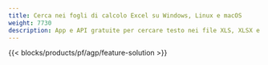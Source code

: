 ```yaml
---
title: Cerca nei fogli di calcolo Excel su Windows, Linux e macOS
weight: 7730
description: App e API gratuite per cercare testo nei file XLS, XLSX e ODS
---
```

{{< blocks/products/pf/agp/feature-solution >}} 

